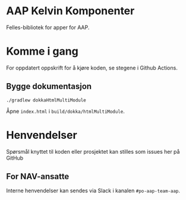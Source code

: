 # AAP Kelvin Komponenter

Felles-bibliotek for apper for AAP.

# Komme i gang

For oppdatert oppskrift for å kjøre koden, se stegene i Github Actions.

## Bygge dokumentasjon

```
./gradlew dokkaHtmlMultiModule
```

Åpne `index.html` i `build/dokka/htmlMultiModule`.

# Henvendelser

Spørsmål knyttet til koden eller prosjektet kan stilles som issues her på GitHub

## For NAV-ansatte

Interne henvendelser kan sendes via Slack i kanalen `#po-aap-team-aap`.
